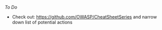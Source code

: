 _To Do_

- Check out: https://github.com/OWASP/CheatSheetSeries and narrow down list of potential actions

